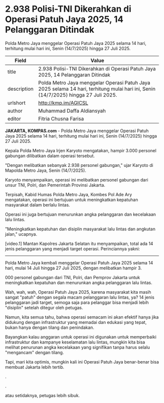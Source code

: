 # 2.938 Polisi-TNI Dikerahkan di Operasi Patuh Jaya 2025, 14 Pelanggaran Ditindak

Polda Metro Jaya menggelar Operasi Patuh Jaya 2025 selama 14 hari, terhitung mulai hari ini, Senin (14/7/2025) hingga 27 Juli 2025.

| Field       | Value                                                       |
|-------------|-------------------------------------------------------------|
| title       | 2.938 Polisi-TNI Dikerahkan di Operasi Patuh Jaya 2025, 14 Pelanggaran Ditindak |
| description | Polda Metro Jaya menggelar Operasi Patuh Jaya 2025 selama 14 hari, terhitung mulai hari ini, Senin (14/7/2025) hingga 27 Juli 2025. |
| urlshort    | http://kmp.im/AGICSL |
| author      | Muhammad Daffa Aldiansyah |
| editor      | Fitria Chusna Farisa |

**JAKARTA, KOMPAS.com** - Polda Metro Jaya menggelar Operasi Patuh Jaya 2025 selama 14 hari, terhitung mulai hari ini, Senin (14/7/2025) hingga 27 Juli 2025.

Kepala Polda Metro Jaya Irjen Karyoto mengatakan, hampir 3.000 personel gabungan dilibatkan dalam operasi tersebut.

\"Dengan melibatkan sebanyak 2.938 personel gabungan,\" ujar Karyoto di Mapolda Metro Jaya, Senin (14/7/2025).

Karyoto menyampaikan, operasi ini melibatkan personel gabungan dari unsur TNI, Polri, dan Pemerintah Provinsi Jakarta.

Terpisah, Kabid Humas Polda Metro Jaya, Kombes Pol Ade Ary mengatakan, operasi ini bertujuan untuk meningkatkan kepatuhan masyarakat dalam berlalu lintas.

Operasi ini juga bertujuan menurunkan angka pelanggaran dan kecelakaan lalu lintas. 

\"Meningkatkan kepatuhan dan disiplin masyarakat lalu lintas dan angkutan jalan,\" ucapnya.

\[video.1\] Mantan Kapolres Jakarta Selatan itu menyampaikan, total ada 14 jenis pelanggaran yang menjadi target operasi. Perinciannya yakni:

---
Polda Metro Jaya kembali menggelar Operasi Patuh Jaya 2025 selama 14 hari, mulai 14 Juli hingga 27 Juli 2025, dengan melibatkan hampir 3.

000 personel gabungan dari TNI, Polri, dan Pemprov Jakarta untuk meningkatkan kepatuhan dan menurunkan angka pelanggaran lalu lintas.



Wah, wah, wah, Operasi Patuh Jaya 2025, karena masyarakat kita masih sangat "patuh" dengan segala macam pelanggaran lalu lintas, ya? 14 jenis pelanggaran jadi target, semoga saja para pelanggar bisa menjadi lebih "disiplin" setelah ditegur oleh petugas.

 Namun, kita semua tahu, bahwa operasi semacam ini akan efektif hanya jika didukung dengan infrastruktur yang memadai dan edukasi yang tepat, bukan hanya dengan tilang dan penindakan.

 Bayangkan kalau anggaran untuk operasi ini digunakan untuk memperbaiki infrastruktur dan kampanye keselamatan lalu lintas, mungkin kita bisa melihat penurunan angka kecelakaan yang signifikan tanpa harus selalu "mengancam" dengan tilang.

 Tapi, mari kita optimis, mungkin kali ini Operasi Patuh Jaya benar-benar bisa membuat Jakarta lebih tertib.

.

.

 atau setidaknya, petugas lebih sibuk.
